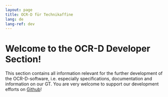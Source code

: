 ```yaml
---
layout: page
title: OCR-D für Technikaffine
lang: de
lang-ref: dev
---
```


# Welcome to the OCR-D Developer Section!
This section contains all information relevant for the further development of the OCR-D-software, i.e. especially specifications, documentation and information on our GT. You are very welcome to support our development efforts on [Github](https://github.com/OCR-D)!
